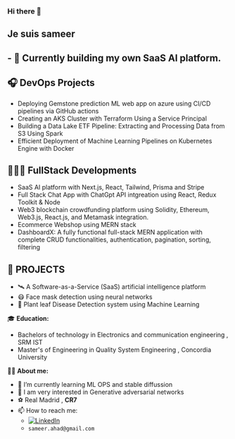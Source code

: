 <!--
**mxdara/mxdara** is a ✨ _special_ ✨ repository because its `README.md` (this file) appears on your GitHub profile.

Here are some ideas to get you started:

- 🔭 I’m currently working on Pokemon Card generator using GAN's
- 🌱 I’m currently learning ...
- 👯 I’m looking to collaborate on ...
- 🤔 I’m looking for help with ...
- 💬 Ask me about ...
- 📫 How to reach me: ...

- ⚡ Fun fact: ...
I am Sameer
-->
### Hi there 👋 

## Je suis sameer

## - 🔭 Currently building my own SaaS AI platform. 

## **🎧 DevOps Projects**
- Deploying Gemstone prediction ML web app on azure using CI/CD pipelines via GitHub actions
- Creating an AKS Cluster with Terraform Using a Service Principal
- Building a Data Lake ETF Pipeline: Extracting and Processing Data from S3 Using Spark
- Efficient Deployment of Machine Learning Pipelines on Kubernetes Engine with Docker


## **🧑🏾‍💻 FullStack Developments**
- SaaS AI platform with Next.js, React, Tailwind, Prisma and Stripe
- Full Stack Chat App with ChatGpt API intgreation using React, Redux Toolkit & Node
- Web3 blockchain crowdfunding platform using Solidity, Ethereum, Web3.js, React.js, and Metamask integration.
- Ecommerce Webshop using MERN stack
- DashboardX: A fully functional full-stack MERN application with complete CRUD functionalities, authentication, pagination, sorting, filtering


## **🪬 PROJECTS**
- 🛰️ A Software-as-a-Service (SaaS) artificial intelligence platform 
- 😷 Face mask detection using neural networks
- 🌱 Plant leaf Disease Detection system using Machine Learning

:mortar_board: **Education:**
- Bachelors of technology in Electronics and communication engineering , SRM IST
- Master's of Engineering in Quality System Engineering , Concordia University 





👨‍🚀 **About me:**

- 🌱 I’m currently learning ML OPS and stable diffussion
- 🔭 I am very interested in Generative adversarial networks 
- ⚽ Real Madrid , **CR7**
- 📫 How to reach me:
  - [![LinkedIn](https://img.shields.io/badge/-LinkedIn-blue?style=flat&logo=Linkedin&logoColor=white)](https://www.linkedin.com/in/sameer-ahad-6760b3200/)
  - `sameer.ahad@gmail.com`
